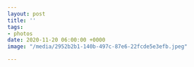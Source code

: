 ```yaml
---
layout: post
title: ''
tags:
- photos
date: 2020-11-20 06:00:00 +0000
image: "/media/2952b2b1-140b-497c-87e6-22fcde5e3efb.jpeg"

---
```

